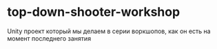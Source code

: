 # top-down-shooter-workshop
Unity проект который мы делаем в серии воркшопов, как он есть на момент последнего занятия
